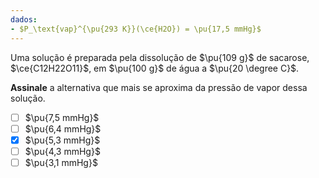 ```yaml
---
dados:
- $P_\text{vap}^{\pu{293 K}}(\ce{H2O}) = \pu{17,5 mmHg}$
---
```


Uma solução é preparada pela dissolução de $\pu{109 g}$ de sacarose, $\ce{C12H22O11}$, em $\pu{100 g}$ de água a $\pu{20 \degree C}$.

**Assinale** a alternativa que mais se aproxima da pressão de vapor dessa solução.

- [ ] $\pu{7,5 mmHg}$
- [ ] $\pu{6,4 mmHg}$
- [x] $\pu{5,3 mmHg}$
- [ ] $\pu{4,3 mmHg}$
- [ ] $\pu{3,1 mmHg}$

